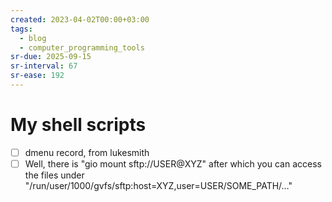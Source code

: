 ```yaml
---
created: 2023-04-02T00:00+03:00
tags:
  - blog
  - computer_programming_tools
sr-due: 2025-09-15
sr-interval: 67
sr-ease: 192
---
```


# My shell scripts

- [ ] dmenu record, from lukesmith
- [ ] Well, there is "gio mount sftp://USER@XYZ" after which you can access the files under "/run/user/1000/gvfs/sftp:host=XYZ,user=USER/SOME_PATH/…"
